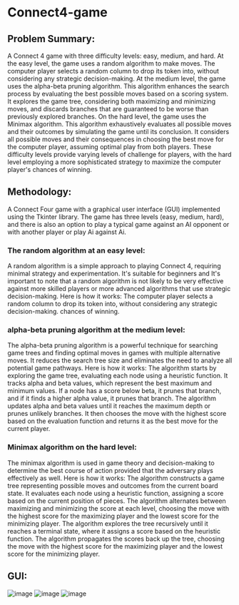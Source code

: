 # Connect4-game


## Problem Summary:

A Connect 4 game with three difficulty levels: easy, medium, and hard. At the easy level, the game uses a random algorithm to make moves. The computer player selects a random column to drop its token into, without considering any strategic decision-making. At the medium level, the game uses the alpha-beta pruning algorithm. This algorithm enhances the search process by evaluating the best possible moves based on a scoring system. It explores the game tree, considering both maximizing and minimizing moves, and discards branches that are guaranteed to be worse than previously explored branches. On the hard level, the game uses the Minimax algorithm. This algorithm exhaustively evaluates all possible moves and their outcomes by simulating the game until its conclusion. It considers all possible moves and their consequences in choosing the best move for the computer player, assuming optimal play from both players. These difficulty levels provide varying levels of challenge for players, with the hard level employing a more sophisticated strategy to maximize the computer player's chances of winning.


## Methodology:

A Connect Four game with a graphical user interface (GUI) implemented using the Tkinter library. The game has three levels (easy, medium, hard), and there is also an option to play a typical game against an AI opponent or with another player or play Ai against Ai.

### The random algorithm at an easy level: 
A random algorithm is a simple approach to playing Connect 4, requiring minimal strategy and experimentation. It's suitable for beginners and It's important to note that a random algorithm is not likely to be very effective against more skilled players or more advanced algorithms that use strategic decision-making.  Here is how it works: 
The computer player selects a random column to drop its token into, without considering any strategic decision-making. chances of winning.

### alpha-beta pruning algorithm at the medium level: 
The alpha-beta pruning algorithm is a powerful technique for searching game trees and finding optimal moves in games with multiple alternative moves. It reduces the search tree size and eliminates the need to analyze all potential game pathways. 
Here is how it works:
 The algorithm starts by exploring the game tree, evaluating each node using a heuristic function. It tracks alpha and beta values, which represent the best maximum and minimum values. If a node has a score below beta, it prunes that branch, and if it finds a higher alpha value, it prunes that branch. The algorithm updates alpha and beta values until it reaches the maximum depth or prunes unlikely branches. It then chooses the move with the highest score based on the evaluation function and returns it as the best move for the current player.

### Minimax algorithm on the hard level: 
The minimax algorithm is used in game theory and decision-making to determine the best course of action provided that the adversary plays effectively as well.
 Here is how it works:
The algorithm constructs a game tree representing possible moves and outcomes from the current board state. It evaluates each node using a heuristic function, assigning a score based on the current position of pieces. The algorithm alternates between maximizing and minimizing the score at each level, choosing the move with the highest score for the maximizing player and the lowest score for the minimizing player. The algorithm explores the tree recursively until it reaches a terminal state, where it assigns a score based on the heuristic function. The algorithm propagates the scores back up the tree, choosing the move with the highest score for the maximizing player and the lowest score for the minimizing player.


## GUI:



![image](https://github.com/nadah2023/Connect4-game/assets/122016066/972b9f2f-8412-40b7-9e28-66ab5491d819)
![image](https://github.com/nadah2023/Connect4-game/assets/122016066/9f8d1762-6003-45fa-a957-9d7d6b5927a9)
![image](https://github.com/nadah2023/Connect4-game/assets/122016066/c9da3ba8-e152-495f-8e90-a03c3670a132)

